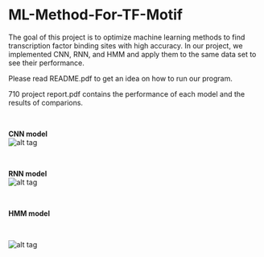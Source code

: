 # ML-Method-For-TF-Motif

The goal of this project is to optimize machine learning methods to find transcription factor binding sites with high accuracy. In our project, we implemented CNN, RNN, and HMM and apply them to the same data set to see their performance.
<br />

Please read README.pdf to get an idea on how to run our program. 

710 project report.pdf contains the performance of each model and the results of comparions. 

<br />

**CNN model**
<br />
![alt tag](https://github.com/xinlingl/Optimize-Machine-Learning-to-Find-Transcription-Factor-Binding-Sites-/blob/master/CNN_model.png)

<br />

**RNN model**
<br />
![alt tag](https://github.com/xinlingl/Optimize-Machine-Learning-to-Find-Transcription-Factor-Binding-Sites-/blob/master/RNN_model.png)

<br />

**HMM model**

<br />

![alt tag](https://github.com/xinlingl/Optimize-Machine-Learning-to-Find-Transcription-Factor-Binding-Sites-/blob/master/HMM_model.png)

